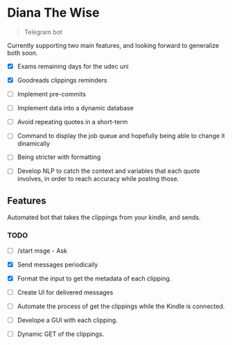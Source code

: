 # Diana The Wise
> Telegram bot

Currently supporting two main features, and looking forward to generalize both soon.
- [x] Exams remaining days for the udec uni
- [x] Goodreads clippings reminders
- [ ] Implement pre-commits
- [ ] Implement data into a dynamic database
- [ ] Avoid repeating quotes in a short-term
- [ ] Command to display the job queue and hopefully being able to change it dinamically
- [ ] Being stricter with formatting
- [ ] Develop NLP to catch the context and variables that each quote involves, in order to reach accuracy while posting those.


## Features
Automated bot that takes the clippings from your kindle, and sends.

### TODO 
- [ ] /start msge - Ask
- [x] Send messages periodically
- [x] Format the input to get the metadata of each clipping.
- [ ] Create UI for delivered messages

- [ ] Automate the process of get the clippings while the Kindle is connected.
- [ ] Develope a GUI with each clipping.
- [ ] Dynamic GET of the clippings.
